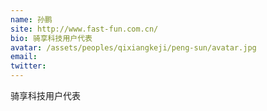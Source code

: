 ```yaml
---
name: 孙鹏
site: http://www.fast-fun.com.cn/
bio: 骑享科技用户代表
avatar: /assets/peoples/qixiangkeji/peng-sun/avatar.jpg
email: 
twitter: 
---
```

骑享科技用户代表
